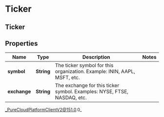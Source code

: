 # Ticker

## Ticker

## Properties

|Name | Type | Description | Notes|
|------------ | ------------- | ------------- | -------------|
| **symbol** | **String** | The ticker symbol for this organization. Example: ININ, AAPL, MSFT, etc. | |
| **exchange** | **String** | The exchange for this ticker symbol. Examples: NYSE, FTSE, NASDAQ, etc. | |



_PureCloudPlatformClientV2@151.0.0_
